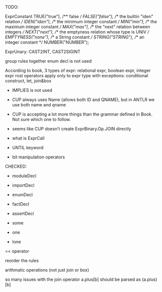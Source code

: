 TODO:

ExprConstant
                    TRUE("true"),
                    /** false */
                    FALSE("false"),
                    /** the builtin "iden" relation */
                    IDEN("iden"),
                    /** the minimum integer constant */
                    MIN("min"),
                    /** the maximum integer constant */
                    MAX("max"),
                    /** the "next" relation between integers */
                    NEXT("next"),
                    /** the emptyness relation whose type is UNIV */
                    EMPTYNESS("none"),
                    /** a String constant */
                    STRING("STRING"),
                    /** an integer constant */
                    NUMBER("NUMBER");

ExprUnary: CAST2INT, CAST2SIGINT


group rules together
enum decl is not used

According to book, 
3 types of expr: relational expr, boolean expr, integer expr
rost operators apply only to expr type with exceptions: conditional construct, let, join&box

- IMPLIES is not used

- CUP always uses Name (allows both ID and QNAME), but in ANTLR we use both name and qname
- CUP is accepting a lot more things than the grammar defined in Book. Not sure which one to follow.

- seems like CUP doesn't create ExprBinary.Op.JOIN directly
- what is ExprCall

- UNTIL keyword
- bit manipulation operators

CHECKED:
- moduleDecl
- importDecl
- enumDecl
- factDecl
- assertDecl

- some
- one
- lone

=< operator

reorder the rules

arithmatic operations (not just join or box)

so many issues with the join operator
a.plus[b] should be parsed as (a.plus)[b]
